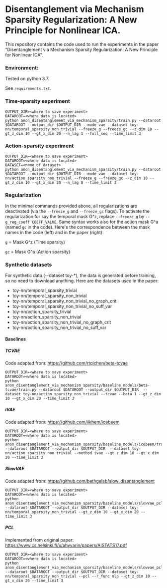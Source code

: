 # Disentanglement via Mechanism Sparsity Regularization: A New Principle for Nonlinear ICA.

This repository contains the code used to run the experiments in the paper "Disentanglement via Mechanism Sparsity Regularization: A New Principle for Nonlinear ICA".

### Environment:

Tested on python 3.7.

See `requirements.txt`.

### Time-sparsity experiment
```
OUTPUT_DIR=<where to save experiment>
DATAROOT=<where data is located>
python anon_disentanglement_via_mechanism_sparsity/train.py --dataroot $DATAROOT --output_dir $OUTPUT_DIR --mode vae --dataset toy-nn/temporal_sparsity_non_trivial --freeze_g --freeze_gc --z_dim 10 --gt_z_dim 10 --gt_x_dim 20 --n_lag 1 --full_seq --time_limit 3
```

### Action-sparsity experiment
```
OUTPUT_DIR=<where to save experiment>
DATAROOT=<where data is located>
DATASET=<name of dataset>
python anon_disentanglement_via_mechanism_sparsity/train.py --dataroot $DATAROOT --output_dir $OUTPUT_DIR --mode vae --dataset toy-nn/action_sparsity_non_trivial --freeze_g --freeze_gc --z_dim 10 --gt_z_dim 10 --gt_x_dim 20 --n_lag 0 --time_limit 3
```

### Regularization
In the minimal commands provided above, all regularizations are deactivated (via the `--freeze_g` and `--freeze_gc` flags). 
To activate the regularization for say the temporal mask G^z, replace `--freeze_g` by `--g_reg_coeff COEFF_VALUE`. 
Same syntax works also for the action mask G^a (named `gc` in the code). Here's the correspondence between the mask names in the code (left) and in the paper (right):

`g` = Mask G^z (Time sparsity)

`gc` = Mask G^a (Action sparsity)

### Synthetic datasets
For synthetic data (--dataset toy-*), the data is generated before training, so no need to download anything. Here are the datasets used in the paper:
- toy-nn/temporal_sparsity_trivial
- toy-nn/temporal_sparsity_non_trivial
- toy-nn/temporal_sparsity_non_trivial_no_graph_crit
- toy-nn/temporal_sparsity_non_trivial_no_suff_var
- toy-nn/action_sparsity_trivial
- toy-nn/action_sparsity_non_trivial
- toy-nn/action_sparsity_non_trivial_no_graph_crit
- toy-nn/action_sparsity_non_trivial_no_suff_var

#### Baselines
##### TCVAE
Code adapted from: https://github.com/rtqichen/beta-tcvae
```
OUTPUT_DIR=<where to save experiment>
DATAROOT=<where data is located>
python anon_disentanglement_via_mechanism_sparsity/baseline_models/beta-tcvae/train.py --dataroot $DATAROOT --output_dir $OUTPUT_DIR  --dataset toy-nn/action_sparsity_non_trivial --tcvae --beta 1 --gt_z_dim 10 --gt_x_dim 20 --time_limit 3
```

##### iVAE
Code adapted from: https://github.com/ilkhem/icebeem
```
OUTPUT_DIR=<where to save experiment>
DATAROOT=<where data is located>
python anon_disentanglement_via_mechanism_sparsity/baseline_models/icebeem/train.py --dataroot $DATAROOT --output_dir $OUTPUT_DIR  --dataset toy-nn/action_sparsity_non_trivial --method ivae --gt_z_dim 10 --gt_x_dim 20 --time_limit 3
```

##### SlowVAE
Code adapted from: https://github.com/bethgelab/slow_disentanglement
```
OUTPUT_DIR=<where to save experiment>
DATAROOT=<where data is located>
python anon_disentanglement_via_mechanism_sparsity/baseline_models/slowvae_pcl/train.py --dataroot $DATAROOT --output_dir $OUTPUT_DIR --dataset toy-nn/temporal_sparsity_non_trivial --gt_z_dim 10 --gt_x_dim 20 --time_limit 3
```

##### PCL
Implemented from original paper: https://www.cs.helsinki.fi/u/ahyvarin/papers/AISTATS17.pdf
```
OUTPUT_DIR=<where to save experiment>
DATAROOT=<where data is located>
python anon_disentanglement_via_mechanism_sparsity/baseline_models/slowvae_pcl/train.py --dataroot $DATAROOT --output_dir $OUTPUT_DIR --dataset toy-nn/temporal_sparsity_non_trivial --pcl --r_func mlp --gt_z_dim 10 --gt_x_dim 20 --time_limit 3
```


